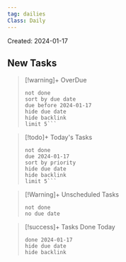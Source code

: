 ```yaml
---
tag: dailies
Class: Daily
---
```

Created: 2024-01-17

## New Tasks

> [!warning]+ OverDue
> ```tasks
> not done
> sort by due date
> due before 2024-01-17
> hide due date
> hide backlink
> limit 5```

> [!todo]+ Today's Tasks
> ```tasks
> not done
> due 2024-01-17
> sort by priority
> hide due date
> hide backlink
> limit 5```

> [!Warning]+ Unscheduled Tasks
> ```tasks
> not done
> no due date
> ```

> [!success]+ Tasks Done Today
> ```tasks
> done 2024-01-17
> hide due date
> hide backlink
> ```
